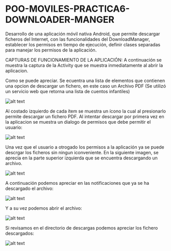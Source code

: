 # POO-MOVILES-PRACTICA6-DOWNLOADER-MANGER
Desarrollo de una aplicación móvil nativa Android, que permite descargar ficheros del Internet, con las funcionalidades del DownloadManager, establecer los permisos en tiempo de ejecución, definir clases separadas para manejar los permisos de la aplicación.

CAPTURAS DE FUNCIONAMIENTO DE LA APLICACIÓN:
A continuación se muestra la captura de la Activity que se muestra inmediatamente al abrir la aplicacion.

Como se puede apreciar. Se ecuentra una lista de elementos que contienen una opcion de descargar un fichero, en este caso un Archivo PDF (Se utilizó un servicio web que retorna una lista de cuentos infantiles)

![alt text](https://github.com/CarlosSebastianCarvajal/POO-MOVILES-PRACTICA6-DOWNLOADER-MANGER/blob/main/capturas/Screenshot_1642783719.png)

Al costado izquierdo de cada ítem se muestra un ícono la cual al presionarlo permite descargar un fichero PDF. Al intentar descargar por primera vez en la aplicacion se muestra un dialogo de permisos que debe permitir el usuario:

![alt text](https://github.com/CarlosSebastianCarvajal/POO-MOVILES-PRACTICA6-DOWNLOADER-MANGER/blob/main/capturas/Screenshot_1642783720.png)

Una vez que el usuario a otrogado los permisos a la aplicación ya se puede descrgar los ficheros sin ningun iconveniente. En la siguiente imagen, se aprecia en la parte superior izquierda que se encuentra descargando un archivo.

![alt text](https://github.com/CarlosSebastianCarvajal/POO-MOVILES-PRACTICA6-DOWNLOADER-MANGER/blob/main/capturas/Screenshot_1642783727.png)

A continuación podemos apreciar en las notificaciones que ya se ha descargado el archivo:

![alt text](https://github.com/CarlosSebastianCarvajal/POO-MOVILES-PRACTICA6-DOWNLOADER-MANGER/blob/main/capturas/Screenshot_1642783738.png)

Y a su vez podemos abrir el archivo:

![alt text](https://github.com/CarlosSebastianCarvajal/POO-MOVILES-PRACTICA6-DOWNLOADER-MANGER/blob/main/capturas/Screenshot_1642783747.png)

Si revisamos en el directorio de descargas podemos apreciar los fichero descargados:

![alt text](https://github.com/CarlosSebastianCarvajal/POO-MOVILES-PRACTICA6-DOWNLOADER-MANGER/blob/main/capturas/Screenshot_1642783848.png)
